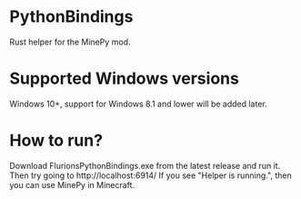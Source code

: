 # PythonBindings
Rust helper for the MinePy mod.

# Supported Windows versions
Windows 10+, support for Windows 8.1 and lower will be added later.

# How to run?
Download FlurionsPythonBindings.exe from the latest release and run it.
Then try going to http://localhost:6914/
If you see "Helper is running.", then you can use MinePy in Minecraft.

